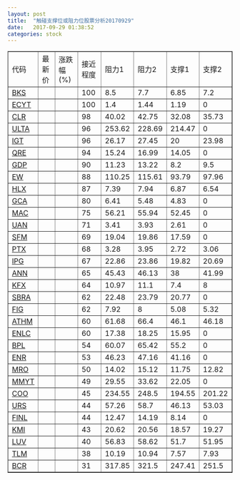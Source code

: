 ```yaml
---
layout: post
title:  "触碰支撑位或阻力位股票分析20170929"
date:   2017-09-29 01:38:52
categories: stock
---
```

<script type="text/javascript">
var stockList = []
stockList.push('gb_bks');
stockList.push('gb_ecyt');
stockList.push('gb_clr');
stockList.push('gb_ulta');
stockList.push('gb_igt');
stockList.push('gb_qre');
stockList.push('gb_gdp');
stockList.push('gb_ew');
stockList.push('gb_hlx');
stockList.push('gb_gca');
stockList.push('gb_mac');
stockList.push('gb_uan');
stockList.push('gb_sfm');
stockList.push('gb_ptx');
stockList.push('gb_ipg');
stockList.push('gb_ann');
stockList.push('gb_kfx');
stockList.push('gb_sbra');
stockList.push('gb_fig');
stockList.push('gb_athm');
stockList.push('gb_enlc');
stockList.push('gb_bpl');
stockList.push('gb_enr');
stockList.push('gb_mro');
stockList.push('gb_mmyt');
stockList.push('gb_coo');
stockList.push('gb_urs');
stockList.push('gb_finl');
stockList.push('gb_kmi');
stockList.push('gb_luv');
stockList.push('gb_tlm');
stockList.push('gb_bcr');
</script>
<table border="1">
 <tr>
 <td>代码</td>
 <td>最新价</td>
 <td>涨跌幅(%)</td>
 <td>接近程度</td>
 <td>阻力1</td>
 <td>阻力2</td>
 <td>支撑1</td>
 <td>支撑2</td>
</tr>
  <tr id="bks" class="red">
  <td><a href="http://stock.finance.sina.com.cn/usstock/quotes/BKS.html" target="_blank">BKS</a></td><td></td><td></td><td>100</td><td>8.5</td><td>7.7</td><td>6.85</td><td>7.2</td></tr>
  <tr id="ecyt" class="red">
  <td><a href="http://stock.finance.sina.com.cn/usstock/quotes/ECYT.html" target="_blank">ECYT</a></td><td></td><td></td><td>100</td><td>1.4</td><td>1.44</td><td>1.19</td><td>0</td></tr>
  <tr id="clr" class="red">
  <td><a href="http://stock.finance.sina.com.cn/usstock/quotes/CLR.html" target="_blank">CLR</a></td><td></td><td></td><td>98</td><td>40.02</td><td>42.75</td><td>32.08</td><td>35.73</td></tr>
  <tr id="ulta" class="red">
  <td><a href="http://stock.finance.sina.com.cn/usstock/quotes/ULTA.html" target="_blank">ULTA</a></td><td></td><td></td><td>96</td><td>253.62</td><td>228.69</td><td>214.47</td><td>0</td></tr>
  <tr id="igt" class="green">
  <td><a href="http://stock.finance.sina.com.cn/usstock/quotes/IGT.html" target="_blank">IGT</a></td><td></td><td></td><td>96</td><td>26.17</td><td>27.45</td><td>20</td><td>23.98</td></tr>
  <tr id="qre" class="red">
  <td><a href="http://stock.finance.sina.com.cn/usstock/quotes/QRE.html" target="_blank">QRE</a></td><td></td><td></td><td>94</td><td>15.24</td><td>16.99</td><td>14.05</td><td>0</td></tr>
  <tr id="gdp" class="green">
  <td><a href="http://stock.finance.sina.com.cn/usstock/quotes/GDP.html" target="_blank">GDP</a></td><td></td><td></td><td>90</td><td>11.23</td><td>13.22</td><td>8.2</td><td>9.5</td></tr>
  <tr id="ew" class="red">
  <td><a href="http://stock.finance.sina.com.cn/usstock/quotes/EW.html" target="_blank">EW</a></td><td></td><td></td><td>88</td><td>110.25</td><td>115.61</td><td>93.79</td><td>97.96</td></tr>
  <tr id="hlx" class="red">
  <td><a href="http://stock.finance.sina.com.cn/usstock/quotes/HLX.html" target="_blank">HLX</a></td><td></td><td></td><td>87</td><td>7.39</td><td>7.94</td><td>6.87</td><td>6.54</td></tr>
  <tr id="gca" class="green">
  <td><a href="http://stock.finance.sina.com.cn/usstock/quotes/GCA.html" target="_blank">GCA</a></td><td></td><td></td><td>80</td><td>6.41</td><td>5.48</td><td>4.83</td><td>0</td></tr>
  <tr id="mac" class="red">
  <td><a href="http://stock.finance.sina.com.cn/usstock/quotes/MAC.html" target="_blank">MAC</a></td><td></td><td></td><td>75</td><td>56.21</td><td>55.94</td><td>52.45</td><td>0</td></tr>
  <tr id="uan" class="red">
  <td><a href="http://stock.finance.sina.com.cn/usstock/quotes/UAN.html" target="_blank">UAN</a></td><td></td><td></td><td>71</td><td>3.41</td><td>3.93</td><td>2.61</td><td>0</td></tr>
  <tr id="sfm" class="red">
  <td><a href="http://stock.finance.sina.com.cn/usstock/quotes/SFM.html" target="_blank">SFM</a></td><td></td><td></td><td>69</td><td>19.04</td><td>19.86</td><td>17.59</td><td>0</td></tr>
  <tr id="ptx" class="green">
  <td><a href="http://stock.finance.sina.com.cn/usstock/quotes/PTX.html" target="_blank">PTX</a></td><td></td><td></td><td>68</td><td>3.28</td><td>3.95</td><td>2.72</td><td>3.06</td></tr>
  <tr id="ipg" class="green">
  <td><a href="http://stock.finance.sina.com.cn/usstock/quotes/IPG.html" target="_blank">IPG</a></td><td></td><td></td><td>67</td><td>22.86</td><td>23.86</td><td>19.82</td><td>20.69</td></tr>
  <tr id="ann" class="red">
  <td><a href="http://stock.finance.sina.com.cn/usstock/quotes/ANN.html" target="_blank">ANN</a></td><td></td><td></td><td>65</td><td>45.43</td><td>46.13</td><td>38</td><td>41.99</td></tr>
  <tr id="kfx" class="green">
  <td><a href="http://stock.finance.sina.com.cn/usstock/quotes/KFX.html" target="_blank">KFX</a></td><td></td><td></td><td>64</td><td>10.97</td><td>11.1</td><td>7.4</td><td>8</td></tr>
  <tr id="sbra" class="green">
  <td><a href="http://stock.finance.sina.com.cn/usstock/quotes/SBRA.html" target="_blank">SBRA</a></td><td></td><td></td><td>62</td><td>22.48</td><td>23.79</td><td>20.77</td><td>0</td></tr>
  <tr id="fig" class="red">
  <td><a href="http://stock.finance.sina.com.cn/usstock/quotes/FIG.html" target="_blank">FIG</a></td><td></td><td></td><td>62</td><td>7.92</td><td>8</td><td>5.08</td><td>5.32</td></tr>
  <tr id="athm" class="red">
  <td><a href="http://stock.finance.sina.com.cn/usstock/quotes/ATHM.html" target="_blank">ATHM</a></td><td></td><td></td><td>60</td><td>61.68</td><td>66.4</td><td>46.1</td><td>46.18</td></tr>
  <tr id="enlc" class="red">
  <td><a href="http://stock.finance.sina.com.cn/usstock/quotes/ENLC.html" target="_blank">ENLC</a></td><td></td><td></td><td>60</td><td>17.38</td><td>18.25</td><td>15.95</td><td>0</td></tr>
  <tr id="bpl" class="green">
  <td><a href="http://stock.finance.sina.com.cn/usstock/quotes/BPL.html" target="_blank">BPL</a></td><td></td><td></td><td>54</td><td>60.07</td><td>65.42</td><td>55.2</td><td>0</td></tr>
  <tr id="enr" class="red">
  <td><a href="http://stock.finance.sina.com.cn/usstock/quotes/ENR.html" target="_blank">ENR</a></td><td></td><td></td><td>53</td><td>46.23</td><td>47.16</td><td>41.16</td><td>0</td></tr>
  <tr id="mro" class="red">
  <td><a href="http://stock.finance.sina.com.cn/usstock/quotes/MRO.html" target="_blank">MRO</a></td><td></td><td></td><td>50</td><td>14.02</td><td>15.12</td><td>11.75</td><td>12.82</td></tr>
  <tr id="mmyt" class="red">
  <td><a href="http://stock.finance.sina.com.cn/usstock/quotes/MMYT.html" target="_blank">MMYT</a></td><td></td><td></td><td>49</td><td>29.55</td><td>33.62</td><td>22.05</td><td>0</td></tr>
  <tr id="coo" class="red">
  <td><a href="http://stock.finance.sina.com.cn/usstock/quotes/COO.html" target="_blank">COO</a></td><td></td><td></td><td>45</td><td>234.55</td><td>248.5</td><td>194.55</td><td>201.22</td></tr>
  <tr id="urs" class="green">
  <td><a href="http://stock.finance.sina.com.cn/usstock/quotes/URS.html" target="_blank">URS</a></td><td></td><td></td><td>44</td><td>57.26</td><td>58.7</td><td>46.13</td><td>53.03</td></tr>
  <tr id="finl" class="red">
  <td><a href="http://stock.finance.sina.com.cn/usstock/quotes/FINL.html" target="_blank">FINL</a></td><td></td><td></td><td>44</td><td>12.47</td><td>14.19</td><td>8.14</td><td>0</td></tr>
  <tr id="kmi" class="green">
  <td><a href="http://stock.finance.sina.com.cn/usstock/quotes/KMI.html" target="_blank">KMI</a></td><td></td><td></td><td>43</td><td>20.62</td><td>20.56</td><td>18.57</td><td>19.27</td></tr>
  <tr id="luv" class="red">
  <td><a href="http://stock.finance.sina.com.cn/usstock/quotes/LUV.html" target="_blank">LUV</a></td><td></td><td></td><td>40</td><td>56.83</td><td>58.62</td><td>51.7</td><td>51.95</td></tr>
  <tr id="tlm" class="green">
  <td><a href="http://stock.finance.sina.com.cn/usstock/quotes/TLM.html" target="_blank">TLM</a></td><td></td><td></td><td>38</td><td>10.19</td><td>10.94</td><td>7.57</td><td>7.93</td></tr>
  <tr id="bcr" class="green">
  <td><a href="http://stock.finance.sina.com.cn/usstock/quotes/BCR.html" target="_blank">BCR</a></td><td></td><td></td><td>31</td><td>317.85</td><td>321.5</td><td>247.41</td><td>251.5</td></tr>
</table>
